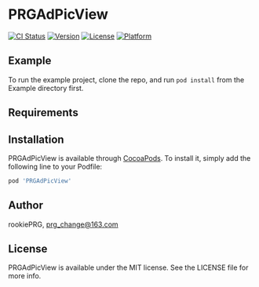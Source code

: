 # PRGAdPicView

[![CI Status](https://img.shields.io/travis/rookiePRG/PRGAdPicView.svg?style=flat)](https://travis-ci.org/rookiePRG/PRGAdPicView)
[![Version](https://img.shields.io/cocoapods/v/PRGAdPicView.svg?style=flat)](https://cocoapods.org/pods/PRGAdPicView)
[![License](https://img.shields.io/cocoapods/l/PRGAdPicView.svg?style=flat)](https://cocoapods.org/pods/PRGAdPicView)
[![Platform](https://img.shields.io/cocoapods/p/PRGAdPicView.svg?style=flat)](https://cocoapods.org/pods/PRGAdPicView)

## Example

To run the example project, clone the repo, and run `pod install` from the Example directory first.

## Requirements

## Installation

PRGAdPicView is available through [CocoaPods](https://cocoapods.org). To install
it, simply add the following line to your Podfile:

```ruby
pod 'PRGAdPicView'
```

## Author

rookiePRG, prg_change@163.com

## License

PRGAdPicView is available under the MIT license. See the LICENSE file for more info.
